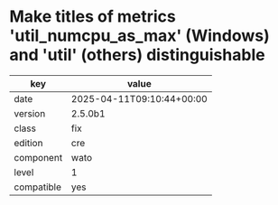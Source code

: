 [//]: # (werk v2)
# Make titles of metrics 'util_numcpu_as_max' (Windows) and 'util' (others) distinguishable

key        | value
---------- | ---
date       | 2025-04-11T09:10:44+00:00
version    | 2.5.0b1
class      | fix
edition    | cre
component  | wato
level      | 1
compatible | yes


